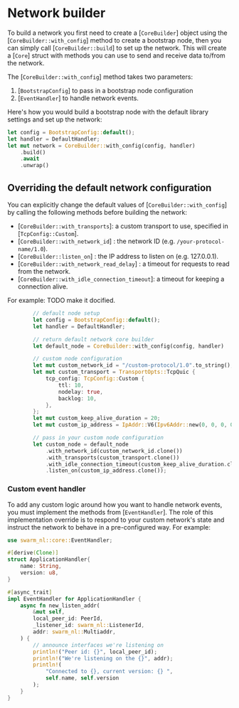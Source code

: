 # Network builder

To build a network you first need to create a [`CoreBuilder`] object using the [`CoreBuilder::with_config`] method to create a bootstrap node, then you can simply call [`CoreBuilder::build`] to set up the network. This will create a [`Core`] struct with methods you can use to send and receive data to/from the network.

The [`CoreBuilder::with_config`] method takes two parameters:
1. [`BootstrapConfig`] to pass in a bootstrap node configuration
2. [`EventHandler`] to handle network events.  

Here's how you would build a bootstrap node with the default library settings and set up the network:

```rust
let config = BootstrapConfig::default();
let handler = DefaultHandler;
let mut network = CoreBuilder::with_config(config, handler)
	.build()
	.await
	.unwrap()
```

## Overriding the default network configuration

You can explicitly change the default values of [`CoreBuilder::with_config`] by calling the following methods before building the network:

- [`CoreBuilder::with_transports`]: a custom transport to use, specified in [`TcpConfig::Custom`].
- [`CoreBuilder::with_network_id`] : the network ID (e.g. `/your-protocol-name/1.0`).
- [`CoreBuilder::listen_on`] : the IP address to listen on (e.g. 127.0.0.1).
- [`CoreBuilder::with_network_read_delay`] : a timeout for requests to read from the network.
- [`CoreBuilder::with_idle_connection_timeout`]: a timeout for keeping a connection alive.

For example: TODO make it docified.

```rust
		// default node setup 
		let config = BootstrapConfig::default();
		let handler = DefaultHandler;

		// return default network core builder
		let default_node = CoreBuilder::with_config(config, handler)

		// custom node configuration
		let mut custom_network_id = "/custom-protocol/1.0".to_string();
		let mut custom_transport = TransportOpts::TcpQuic {
			tcp_config: TcpConfig::Custom {
				ttl: 10,
				nodelay: true,
				backlog: 10,
			},
		};
		let mut custom_keep_alive_duration = 20;
		let mut custom_ip_address = IpAddr::V6(Ipv6Addr::new(0, 0, 0, 0, 0, 0, 0, 1));

		// pass in your custom node configuration
		let custom_node = default_node
			.with_network_id(custom_network_id.clone())
			.with_transports(custom_transport.clone())
			.with_idle_connection_timeout(custom_keep_alive_duration.clone())
			.listen_on(custom_ip_address.clone());
```

### Custom event handler

To add any custom logic around how you want to handle network events, you must implement the methods from [`EventHandler`]. The role of this implementation override is to respond to your custom network's state and instruct the network to behave in a pre-configured way. For example:

```rust
use swarm_nl::core::EventHandler;

#[derive(Clone)]
struct ApplicationHandler{
	name: String,
	version: u8,
}

#[async_trait]
impl EventHandler for ApplicationHandler {
	async fn new_listen_addr(
		&mut self,
		local_peer_id: PeerId,
		_listener_id: swarm_nl::ListenerId,
		addr: swarm_nl::Multiaddr,
	) {
		// announce interfaces we're listening on
		println!("Peer id: {}", local_peer_id);
		println!("We're listening on the {}", addr);
		println!(
			"Connected to {}, current version: {} ",
			self.name, self.version
		);
	}
}
```